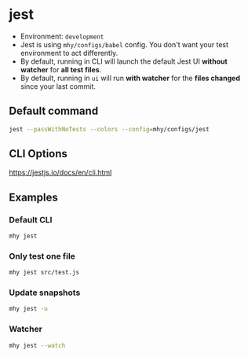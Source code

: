 # jest

- Environment: `development`
- Jest is using `mhy/configs/babel` config. You don't want your test environment to act differently.
- By default, running in CLI will launch the default Jest UI **without watcher** for **all test files**.
- By default, running in `ui` will run **with watcher** for the **files changed** since your last commit.

## Default command
```bash
jest --passWithNoTests --colors --config=mhy/configs/jest
```

## CLI Options
https://jestjs.io/docs/en/cli.html

## Examples

### Default CLI
```bash
mhy jest
```

### Only test one file
```bash
mhy jest src/test.js
```

### Update snapshots
```bash
mhy jest -u
```

### Watcher
```bash
mhy jest --watch
```



